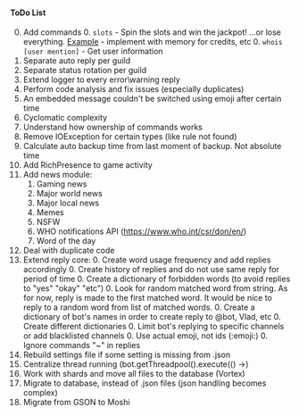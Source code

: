 #### ToDo List
0. Add commands
   0. `slots` - Spin the slots and win the jackpot! ...or lose everything. [Example](https://www.javacodegeeks.com/2014/08/programming-a-simple-slot-machine-game-using-java.html) - implement with memory for credits, etc
   0. `whois [user mention]` - Get user information
0. Separate auto reply per guild
0. Separate status rotation per guild
0. Extend logger to every error\warning reply
0. Perform code analysis and fix issues (especially duplicates)
0. An embedded message couldn't be switched using emoji after certain time
0. Cyclomatic complexity
0. Understand how ownership of commands works
0. Remove IOException for certain types (like rule not found)
0. Calculate auto backup time from last moment of backup. Not absolute time
0. Add RichPresence to game activity
0. Add news module:
    1. Gaming news
    3. Major world news
    4. Major local news
    5. Memes
    6. NSFW
    7. WHO notifications API (https://www.who.int/csr/don/en/)
    8. Word of the day
0. Deal with duplicate code
0. Extend reply core:
    0. Create word usage frequency and add replies accordingly
    0. Create history of replies and do not use same reply for period of time
    0. Create a dictionary of forbidden words (to avoid replies to "yes" "okay" "etc")
    0. Look for random matched word from string. As for now, reply is made to the first matched word. It would be nice to reply to a random word from list of matched words.
    0. Create a dictionary of bot's names in order to create reply to @bot, Vlad, etc
    0. Create different dictionaries
    0. Limit bot's replying to specific channels or add blacklisted channels
    0. Use actual emoji, not ids (:emoji:)
    0. Ignore commands "~" in replies
0. Rebuild settings file if some setting is missing from .json
0. Centralize thread running (bot.getThreadpool().execute(() ->)
0. Work with shards and move all files to the database (Vortex)
0. Migrate to database, instead of .json files (json handling becomes complex)
0. Migrate from GSON to Moshi